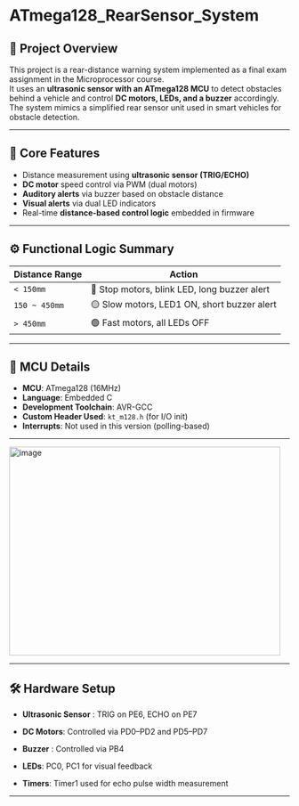 # ATmega128_RearSensor_System

## 📌 Project Overview  
This project is a rear-distance warning system implemented as a final exam assignment in the Microprocessor course.  
It uses an **ultrasonic sensor with an ATmega128 MCU** to detect obstacles behind a vehicle and control **DC motors, LEDs, and a buzzer** accordingly.  
The system mimics a simplified rear sensor unit used in smart vehicles for obstacle detection.

---

## 🧠 Core Features

- Distance measurement using **ultrasonic sensor (TRIG/ECHO)**
- **DC motor** speed control via PWM (dual motors)
- **Auditory alerts** via buzzer based on obstacle distance
- **Visual alerts** via dual LED indicators
- Real-time **distance-based control logic** embedded in firmware

---

## ⚙️ Functional Logic Summary

| Distance Range     | Action                                      |
|--------------------|----------------------------------------------|
| `< 150mm`          | 🔴 Stop motors, blink LED, long buzzer alert |
| `150 ~ 450mm`      | 🟡 Slow motors, LED1 ON, short buzzer alert  |
| `> 450mm`          | 🟢 Fast motors, all LEDs OFF                 |

---

## 🧾 MCU Details

- **MCU**: ATmega128 (16MHz)
- **Language**: Embedded C
- **Development Toolchain**: AVR-GCC
- **Custom Header Used**: `kt_m128.h` (for I/O init)
- **Interrupts**: Not used in this version (polling-based)

---

<img width="487" height="375" alt="image" src="https://github.com/user-attachments/assets/76d2d123-8ef9-4449-b30a-b0651afcbf92" />


---

## 🛠️ Hardware Setup

- **Ultrasonic Sensor** : TRIG on PE6, ECHO on PE7

- **DC Motors**: Controlled via PD0–PD2 and PD5–PD7

- **Buzzer** : Controlled via PB4

- **LEDs**: PC0, PC1 for visual feedback

- **Timers**: Timer1 used for echo pulse width measurement

---
